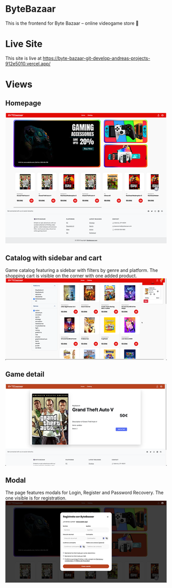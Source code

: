 # ByteBazaar
This is the frontend for Byte Bazaar – online videogame store 👾

# Live Site
This site is live at https://byte-bazaar-git-develop-andreas-projects-912e5010.vercel.app/

# Views

## Homepage
![Homepage](./files/ss01-homepage.png)

## Catalog with sidebar and cart
Game catalog featuring a sidebar with filters by genre and platform. The shopping cart is visible on the corner with one added product.  
![Catalog](./files/ss02-catalog-cart.png)

## Game detail
![Detail](./files/ss03-game-detail.png)

## Modal
The page features modals for Login, Register and Password Recovery. The one visible is for registration.  
![Modal](./files/ss04-register-modal.png)
